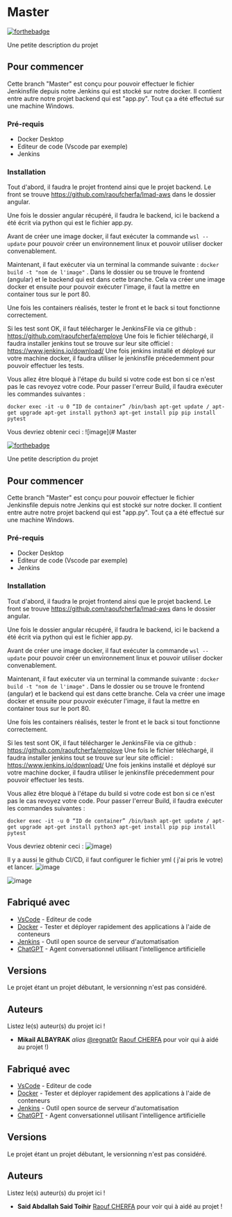 # Master

[![forthebadge](http://forthebadge.com/images/badges/powered-by-electricity.svg)](https://github.com/mikailsupdevinci)

Une petite description du projet

## Pour commencer

Cette branch "Master" est conçu pour pouvoir effectuer le fichier Jenkinsfile depuis notre Jenkins qui est stocké sur notre docker.
Il contient entre autre notre projet backend qui est "app.py".
Tout ça a été effectué sur une machine Windows.

### Pré-requis

- Docker Desktop
- Editeur de code (Vscode par exemple)
- Jenkins 

### Installation

Tout d'abord, il faudra le projet frontend ainsi que le projet backend.
Le front se trouve https://github.com/raoufcherfa/Imad-aws dans le dossier angular.

Une fois le dossier angular récupéré, il faudra le backend, ici le backend a été écrit via python qui est le fichier app.py.

Avant de créer une image docker, il faut exécuter la commande ``wsl --update`` pour pouvoir créer un environnement linux et pouvoir utiliser docker convenablement.

Maintenant, il faut exécuter via un terminal la commande suivante : ``docker build -t "nom de l'image"`` . Dans le dossier ou se trouve le frontend (angular) et le backend qui est dans cette branche.
Cela va créer une image docker et ensuite pour pouvoir exécuter l'image, il faut la mettre en container tous sur le port 80.

Une fois les containers réalisés, tester le front et le back si tout fonctionne correctement.

Si les test sont OK, il faut télécharger le JenkinsFile via ce github : https://github.com/raoufcherfa/employe
Une fois le fichier téléchargé, il faudra installer jenkins tout se trouve sur leur site officiel : https://www.jenkins.io/download/
Une fois jenkins installé et déployé sur votre machine docker, il faudra utiliser le jenkinsfile précedemment pour pouvoir effectuer les tests.

Vous allez être bloqué à l'étape du build si votre code est bon si ce n'est pas le cas revoyez votre code. Pour passer l'erreur Build, il faudra exécuter les commandes suivantes : 

``docker exec -it -u 0 “ID de container” /bin/bash
apt-get update / apt-get upgrade
apt-get install python3
apt-get install pip
pip install pytest``

Vous devriez obtenir ceci : 
![image](# Master

[![forthebadge](http://forthebadge.com/images/badges/powered-by-electricity.svg)](https://github.com/mikailsupdevinci)

Une petite description du projet

## Pour commencer

Cette branch "Master" est conçu pour pouvoir effectuer le fichier Jenkinsfile depuis notre Jenkins qui est stocké sur notre docker.
Il contient entre autre notre projet backend qui est "app.py".
Tout ça a été effectué sur une machine Windows.

### Pré-requis

- Docker Desktop
- Editeur de code (Vscode par exemple)
- Jenkins 

### Installation

Tout d'abord, il faudra le projet frontend ainsi que le projet backend.
Le front se trouve https://github.com/raoufcherfa/Imad-aws dans le dossier angular.

Une fois le dossier angular récupéré, il faudra le backend, ici le backend a été écrit via python qui est le fichier app.py.

Avant de créer une image docker, il faut exécuter la commande ``wsl --update`` pour pouvoir créer un environnement linux et pouvoir utiliser docker convenablement.

Maintenant, il faut exécuter via un terminal la commande suivante : ``docker build -t "nom de l'image"`` . Dans le dossier ou se trouve le frontend (angular) et le backend qui est dans cette branche.
Cela va créer une image docker et ensuite pour pouvoir exécuter l'image, il faut la mettre en container tous sur le port 80.

Une fois les containers réalisés, tester le front et le back si tout fonctionne correctement.

Si les test sont OK, il faut télécharger le JenkinsFile via ce github : https://github.com/raoufcherfa/employe
Une fois le fichier téléchargé, il faudra installer jenkins tout se trouve sur leur site officiel : https://www.jenkins.io/download/
Une fois jenkins installé et déployé sur votre machine docker, il faudra utiliser le jenkinsfile précedemment pour pouvoir effectuer les tests.

Vous allez être bloqué à l'étape du build si votre code est bon si ce n'est pas le cas revoyez votre code. Pour passer l'erreur Build, il faudra exécuter les commandes suivantes : 

``docker exec -it -u 0 “ID de container” /bin/bash
apt-get update / apt-get upgrade
apt-get install python3
apt-get install pip
pip install pytest``

Vous devriez obtenir ceci : 
![image](https://user-images.githubusercontent.com/125256971/221597356-0e3f8801-9132-49b8-b77f-edfb907b770d.png))

Il y a aussi le github CI/CD, il faut configurer le fichier yml ( j'ai pris le votre) et lancer. 
![image](https://user-images.githubusercontent.com/125256971/221598869-62b94be3-8eb0-494f-b52b-d4e6d195525a.png)

![image](https://user-images.githubusercontent.com/125256971/221598734-2885f635-9f76-46b1-9cae-4f1438cfc72d.png)


## Fabriqué avec

* [VsCode](https://code.visualstudio.com/) - Editeur de code
* [Docker](https://www.docker.com/) - Tester et déployer rapidement des applications à l'aide de conteneurs
* [Jenkins](https://www.jenkins.io/) - Outil open source de serveur d'automatisation
* [ChatGPT](https://chat.openai.com/) - Agent conversationnel utilisant l'intelligence artificielle

## Versions
Le projet étant un projet débutant, le versionning n'est pas considéré.

## Auteurs
Listez le(s) auteur(s) du projet ici !
* **Mikail ALBAYRAK** _alias_ [@regnat0r](https://github.com/mikailsupdevinci)
[Raouf CHERFA](https://github.com/raoufcherfa/employe) pour voir qui à aidé au projet !)

## Fabriqué avec

* [VsCode](https://code.visualstudio.com/) - Editeur de code
* [Docker](https://www.docker.com/) - Tester et déployer rapidement des applications à l'aide de conteneurs
* [Jenkins](https://www.jenkins.io/) - Outil open source de serveur d'automatisation
* [ChatGPT](https://chat.openai.com/) - Agent conversationnel utilisant l'intelligence artificielle

## Versions
Le projet étant un projet débutant, le versionning n'est pas considéré.

## Auteurs
Listez le(s) auteur(s) du projet ici !
* **Said Abdallah Said Toihir**
[Raouf CHERFA](https://github.com/raoufcherfa/employe) pour voir qui à aidé au projet !
